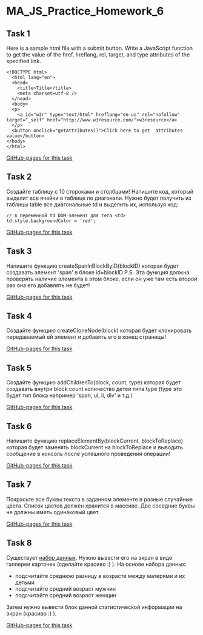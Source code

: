 # MA_JS_Practice_Homework_6

## Task 1
Here is a sample html file with a submit button. Write a JavaScript  function to get the value of the href, hreflang, rel, target, and type  attributes of the specified link.

```
<!DOCTYPE html>
  <html lang="en">
  <head>
    <title>Title</title>
    <meta charset=utf-8 />
  </head>
  <body>
  <p>
    <a id="w3r" type="text/html" hreflang="en-us" rel="nofollow" target="_self" href="http://www.w3resource.com/">w3resource</a>
  </p>
  <button onclick="getAttributes()">Click here to get  attributes value</button>
</body>
</html>
```

[GitHub-pages for this task](https://vladgalafm.github.io/MA_JS_Practice/Homework_6_DOM/task1/)

## Task 2
Создайте таблицу с 10 стороками и столбцами! Напишите код, который выделит все ячейки в таблице по диагонали. Нужно будет получить из таблицы table все диагональные td и выделить их, используя код:

```
// в переменной td DOM-элемент для тега <td>
td.style.backgroundColor = 'red';
```

[GitHub-pages for this task](https://vladgalafm.github.io/MA_JS_Practice/Homework_6_DOM/task2/)

## Task 3
Напишите функцию createSpanInBlockByID(blockID) которая будет создавать элемент 'span' в блоке id=blockID
P.S. Эта функция должна проверять наличие элемента в этом блоке, если он уже там есть второй раз она его добавлять не будет!

[GitHub-pages for this task](https://vladgalafm.github.io/MA_JS_Practice/Homework_6_DOM/task3/)

## Task 4
Создайте функцию createCloneNode(block) которая будет  клонировать передаваемый ей элемент и добавять его в конец страницы!

[GitHub-pages for this task](https://vladgalafm.github.io/MA_JS_Practice/Homework_6_DOM/task4/)

## Task 5
Создайте функцию addChildrenTo(block, count, type) которая будет  создавать внутри block count количество детей типа type (type это будет тип блока например 'span, ul, li, div' и т.д.)

[GitHub-pages for this task](https://vladgalafm.github.io/MA_JS_Practice/Homework_6_DOM/task5/)

## Task 6
Напишите функцию replaceElementBy(blockCurrent, blockToReplace) которая будет  заменять blockCurrent на blockToReplace и выводить сообщение в консоль после успешного проведения операции!

[GitHub-pages for this task](https://vladgalafm.github.io/MA_JS_Practice/Homework_6_DOM/task6/)

## Task 7
Покрасьте все буквы текста в заданном элементе в разные случайные цвета. Список цветов должен хранится в массиве. Две соседние буквы не должны иметь одинаковый цвет.

[GitHub-pages for this task](https://vladgalafm.github.io/MA_JS_Practice/Homework_6_DOM/task7/)

## Task 8
Существует [набор данных](https://mate-academy.github.io/fe-program/resources/lesson16/data.js). Нужно вывести его на экран в виде галлереи карточек (сделайте красиво :) ).
На основе набора данных:
* подсчитайте среднюю разницу в возрасте между матерями и их детьми
* подсчитайте средний возраст мужчин
* подсчитайте средний возраст женщин

Затем нужно вывести блок данной статистической информации на экран (красиво :) ).

[GitHub-pages for this task](https://vladgalafm.github.io/MA_JS_Practice/Homework_6_DOM/task8/)
